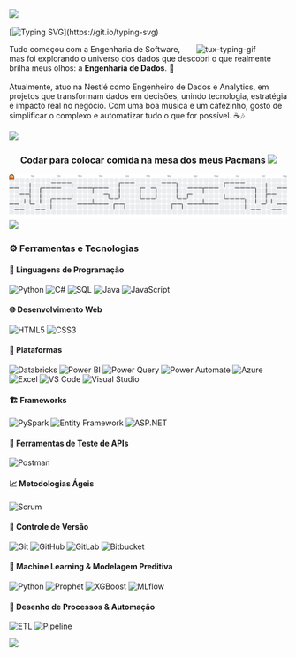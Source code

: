 <img src="https://user-images.githubusercontent.com/73097560/115834477-dbab4500-a447-11eb-908a-139a6edaec5c.gif">

[![Typing SVG](https://readme-typing-svg.demolab.com?font=Fira+Code&weight=500&pause=1000&color=0BF700&width=500&height=100&lines=print(%22Hello+World!%22);I+am+Wagner+In%C3%A1cio+de+Oliveira)](https://git.io/typing-svg)

<img align="right" alt="tux-typing-gif" src="https://media0.giphy.com/media/v1.Y2lkPTc5MGI3NjExd2RwbGpscmV3a2tpZjAyMzNnYzVsdXd1enN1OWpwbHEwNXBzbWMyOCZlcD12MV9pbnRlcm5hbF9naWZfYnlfaWQmY3Q9cw/WFZvB7VIXBgiz3oDXE/giphy.gif" width="165px" />
<p>  
 Tudo começou com a Engenharia de Software, mas foi explorando o universo dos dados que descobri o que realmente brilha meus olhos: a <strong>Engenharia de Dados</strong>. 🚀<br><br>  
  Atualmente, atuo na Nestlé como Engenheiro de Dados e Analytics, em projetos que transformam dados em decisões, unindo tecnologia, estratégia e impacto real no negócio. Com uma boa música e um cafezinho, gosto de simplificar o complexo e automatizar tudo o que for possível. ☕🎶  
</p>

<img src="https://user-images.githubusercontent.com/73097560/115834477-dbab4500-a447-11eb-908a-139a6edaec5c.gif">


<div align="center">

### Codar para colocar comida na mesa dos meus Pacmans  <img src="https://github.com/TheDudeThatCode/TheDudeThatCode/blob/master/Assets/Developer.gif" width="45" />

</div>


<picture>
  <source media="(prefers-color-scheme: dark)" srcset="https://raw.githubusercontent.com/wagnerinacio16/wagnerinacio16/output/pacman-contribution-graph-dark.svg">
  <source media="(prefers-color-scheme: light)" srcset="https://raw.githubusercontent.com/wagnerinacio16/wagnerinacio16/output/pacman-contribution-graph.svg">
  <img alt="pacman contribution graph" src="https://raw.githubusercontent.com/wagnerinacio16/wagnerinacio16/output/pacman-contribution-graph.svg">
</picture>

<img src="https://user-images.githubusercontent.com/73097560/115834477-dbab4500-a447-11eb-908a-139a6edaec5c.gif">


### ⚙️ Ferramentas e Tecnologias

#### 🧠 Linguagens de Programação  
![Python](https://img.shields.io/badge/Python-3776AB?style=for-the-badge&logo=python&logoColor=white)  ![C#](https://img.shields.io/badge/C%23-239120?style=for-the-badge&logo=c-sharp&logoColor=white)  ![SQL](https://img.shields.io/badge/SQL-4479A1?style=for-the-badge&logo=postgresql&logoColor=white)  ![Java](https://img.shields.io/badge/Java-ED8B00?style=for-the-badge&logo=java&logoColor=white)  ![JavaScript](https://img.shields.io/badge/JavaScript-F7DF1E?style=for-the-badge&logo=javascript&logoColor=black)


#### 🌐 Desenvolvimento Web  
![HTML5](https://img.shields.io/badge/HTML5-E34F26?style=for-the-badge&logo=html5&logoColor=white)  ![CSS3](https://img.shields.io/badge/CSS3-1572B6?style=for-the-badge&logo=css3&logoColor=white)

#### 🧰 Plataformas  
![Databricks](https://img.shields.io/badge/Databricks-E67261?style=for-the-badge&logo=databricks&logoColor=white)  ![Power BI](https://img.shields.io/badge/Power%20BI-F2C811?style=for-the-badge&logo=powerbi&logoColor=black)  ![Power Query](https://img.shields.io/badge/Power_Query-F2C811?style=for-the-badge&logo=microsoftpowerquery&logoColor=black)  ![Power Automate](https://img.shields.io/badge/Power_Automate-094AB2?style=for-the-badge&logo=microsoftpowerautomate&logoColor=white)  ![Azure](https://img.shields.io/badge/Azure-0078D4?style=for-the-badge&logo=microsoftazure&logoColor=white)  ![Excel](https://img.shields.io/badge/Excel-217346?style=for-the-badge&logo=microsoftexcel&logoColor=white)  ![VS Code](https://img.shields.io/badge/VS%20Code-007ACC?style=for-the-badge&logo=visualstudiocode&logoColor=white)  ![Visual Studio](https://img.shields.io/badge/Visual%20Studio-5C2D91?style=for-the-badge&logo=visualstudio&logoColor=white)

#### 🏗️ Frameworks  
![PySpark](https://img.shields.io/badge/PySpark-F88909?style=for-the-badge&logo=apache-spark&logoColor=white)  ![Entity Framework](https://img.shields.io/badge/Entity%20Framework-5C2D91?style=for-the-badge&logo=dotnet&logoColor=white)  ![ASP.NET](https://img.shields.io/badge/ASP.NET-512BD4?style=for-the-badge&logo=dotnet&logoColor=white)

#### 🧪 Ferramentas de Teste de APIs  
![Postman](https://img.shields.io/badge/Postman-FF6C37?style=for-the-badge&logo=postman&logoColor=white)

#### 📈 Metodologias Ágeis  
![Scrum](https://img.shields.io/badge/Scrum-000000?style=for-the-badge&logo=scrum&logoColor=white)

#### 🔄 Controle de Versão  
![Git](https://img.shields.io/badge/Git-F05032?style=for-the-badge&logo=git&logoColor=white)  ![GitHub](https://img.shields.io/badge/GitHub-181717?style=for-the-badge&logo=github&logoColor=white)  ![GitLab](https://img.shields.io/badge/GitLab-FC6D26?style=for-the-badge&logo=gitlab&logoColor=white)  ![Bitbucket](https://img.shields.io/badge/Bitbucket-0052CC?style=for-the-badge&logo=bitbucket&logoColor=white)

#### 🤖 Machine Learning & Modelagem Preditiva  
![Python](https://img.shields.io/badge/ML_Python-3776AB?style=for-the-badge&logo=python&logoColor=white)  ![Prophet](https://img.shields.io/badge/Prophet-FF6F61?style=for-the-badge&logo=facebook&logoColor=white)  ![XGBoost](https://img.shields.io/badge/XGBoost-FF6600?style=for-the-badge&logo=xgboost&logoColor=white)  ![MLflow](https://img.shields.io/badge/MLflow-13B0BB?style=for-the-badge&logo=mlflow&logoColor=white)

#### 🔄 Desenho de Processos & Automação  
![ETL](https://img.shields.io/badge/ETL-00BFFF?style=for-the-badge&logo=airflow&logoColor=white)  ![Pipeline](https://img.shields.io/badge/Data_Pipeline-0078D7?style=for-the-badge&logo=apacheairflow&logoColor=white)

<img src="https://user-images.githubusercontent.com/73097560/115834477-dbab4500-a447-11eb-908a-139a6edaec5c.gif">
<!--
### 🤝 Vamos nos conectar

- 💼 [LinkedIn](https://www.linkedin.com/in/wagner-inacio-de-oliveira/)
- 📫 E-mail: wagner.inacio16@outlook.com



✨ _"Só podemos ver uma curta distância à frente, mas podemos ver muito do que precisa ser feito."_ – Alan Turing  

![Bandeira do Orgulho LGBTQ+](https://img.shields.io/badge/Orgulho🏳️‍🌈-Apoio_LGBTQ+-%23FF69B4?style=for-the-badge)
<img src="https://user-images.githubusercontent.com/73097560/115834477-dbab4500-a447-11eb-908a-139a6edaec5c.gif">
-->
